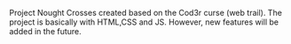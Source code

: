 Project Nought Crosses created based on the Cod3r curse (web trail). The project is basically with HTML,CSS and JS. However, new features will be added in the future.
